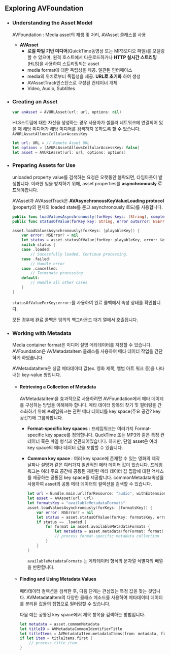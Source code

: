 ## Exploring AVFoundation

- ### Understanding the Asset Model

  AVFoundation : Media asset의 재생 및 처리, AVAsset 클래스를 사용

  - **AVAsset**
    - **로컬 파일 기반 미디어**(QuickTime동영상 또는 MP3오디오 파일)를 모델링 할 수 있으며, 원격 호스트에서 다운로드하거나 **HTTP 실시간 스트리밍**(HLS)을 사용하여 스트리밍되는 asset
    - media format에 대한 독립성을 제공. 일관된 인터페이스
    - media의 위치로부터 독립성을 제공. **URL로 초기화** 하여 생성
    - AVAssetTrack인스턴스로 구성된 컨테이너 개체
    - Video, Audio, Subtitles


- ### Creating an Asset

  ```swift
  var anAsset = AVURLAsset(url: url, options: nil)
  ```

  HLS스트림에 대한 자산을 생성하는 경우 사용자가 셀룰러 네트워크에 연결되어 있을 때 해당 미디어가 해당 미디어를 검색하지 못하도록 할 수 있습니다. `AVURLAssetAllowsCellularAccessKey`

  ```swift
  let url: URL = // Remote Asset URL
  let options = [AVURLAssetAllowsCellularAccessKey: false]
  let asset = AVURLAsset(url: url, options: options)
  ```


- ### Preparing Assets for Use

  unloaded property value를 검색하는 요청은 오랫동안 블락되면,  타임아웃이 발생합니다. 이러한 일을 방지하기 위해, asset properties를 **asynchronously 로드**해야합니다.

  AVAsset과 AVAssetTrack은 **AVAsynchronousKeyValueLoading protocol** (property의 현재의 loaded state를 묻고 asynchronously 로드)를 사용합니다.

  ```swift
  public func loadValuesAsynchronously(forKeys keys: [String], completionHandler handler: (() -> Void)?)
  public func statusOfValue(forKey key: String, error outError: NSErrorPointer) -> AVKeyValueStatus
  ```

  ```swift
  asset.loadValuesAsynchronously(forKeys: [playableKey]) {
      var error: NSError? = nil
      let status = asset.statusOfValue(forKey: playableKey, error: &error)
      switch status {
      case .loaded:
          // Sucessfully loaded. Continue processing.
      case .failed:
          // Handle error
      case .cancelled:
          // Terminate processing
      default:
          // Handle all other cases
      }
  }
  ```

  `statusOfValueForKey:error:`를 사용하여 완료 콜백에서 속성 상태를 확인합니다.

   모든 경우에 완료 콜백은 임의의 백그라운드 대기 열에서 호출됩니다.


- ### Working with Metadata

  Media container format은 미디어 설명 메타데이터를 저장할 수 있습니다. AVFoundation은 AVMetadataItem 클래스를 사용하여 메타 데이터 작업을 간단하게 하였습니다.

  AVMetadataItem은 싱글 메타데이터 값(ex. 영화 제목, 앨범 아트 워크 등)을 나타내는 key-value 쌍입니다. 

  - #### Retrieving a Collection of Metadata

    AVMetadataItem을 효과적으로 사용하려면 AVFoundation에서 메타 데이터를 구성하는 방법을 이해해야 합니다. 메타 데이터 항목의 찾기 및 필터링을 간소화하기 위해 프레임워크는 관련 메타 데이터를 key space(주요 공간? key 공간?)에 그룹화합니다.

    - **Format-specific key spaces** : 프레임워크는 여러가지 Format-specific key space를 정의합니다. QuckTime 또는 MP3와 같은 특정 컨테이너 혹은 파일 형식과 연관되어있습니다. 하지만, 단일 asset은 여러 key space의 메타 데이터 값을 포함할 수 있습니다.

    - **Common key space** : 여러 key space에 존재할 수 있는 영화의 제작 날짜나 설명과 같은 여러가지 일반적인 메타 데이터 값이 있습니다. 프레임워크는 여러 주요 공간에 공통된 제한된 메타 데이터 값 집합에 대한 액세스를 제공하는 공통된 key space를 제공합니다. commonMetadata속성을 사용하여 asset의 공통 메타 데이터의 컬렉션을 검색할 수 있습니다.

      ```swift
      let url = Bundle.main.url(forResource: "audio", withExtension: "m4a")!
      let asset = AVAsset(url: url)
      let formatsKey = "availableMetadataFormats"
      asset.loadValuesAsynchronously(forKeys: [formatsKey]) {
          var error: NSError? = nil
          let status = asset.statusOfValue(forKey: formatsKey, error: &error)
          if status == .loaded {
              for format in asset.availableMetadataFormats {
                  let metadata = asset.metadata(forFormat: format)
                  // process format-specific metadata collection
              }
          }
      }

      ```

      `availableMetadataFormats` 는 메타데이터 형식의 문자열 식별자의 배열을 반환합니다.

  - #### Finding and Using Metadata Values

    메타데이터 컬렉션을 검색한 후, 다음 단계는 관심있는 특정 값을 찾는 것입니다. AVMetadataItem의 다양한 클래스 메소드를 사용하여 메타데이터 데이터를 분리된 값들의 집합으로 필터링할 수 있습니다.

    다음 예는 공통된 key space에서 제목 항목을 검색하는 방법입니다.

    ```swift
    let metadata = asset.commonMetadata
    let titleID = AVMetadataCommonIdentifierTitle
    let titleItems = AVMetadataItem.metadataItems(from: metadata, filteredByIdentifier: titleID)
    if let item = titleItems.first {
        // process title item
    }
    ```

    ​